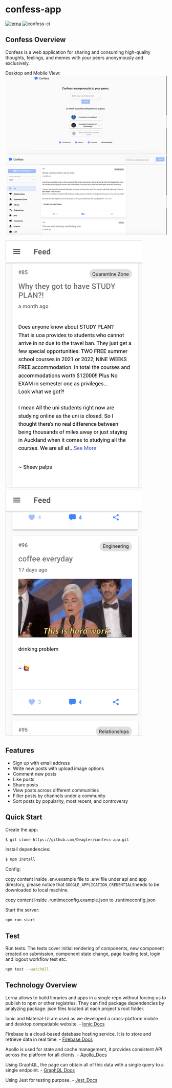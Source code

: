 # confess-app

[![lerna](https://img.shields.io/badge/maintained%20with-lerna-cc00ff.svg)](https://lerna.js.org/)
![confess-ci](https://github.com/Deagler/confess-app/workflows/confess-ci/badge.svg)

## Confess Overview
Confess is a web application for sharing and consuming high-quality thoughts, feelings, and memes with your peers anonymously and exclusively.
 
 Desktop and Mobile View:
![Confess LandingPage](confessPreview/landingPage.png?raw=true "landing")
![Confess PostPage](confessPreview/postPage.png?raw=true "post")
 
![Confess RegisterPage](confessPreview/mobileOverview.png?raw=true "register")
![Confess CommentPage](confessPreview/mobileComment.png?raw=true "comment")

## Features

  * Sign up with email address
  * Write new posts with upload image options
  * Comment new posts
  * Like posts
  * Share posts
  * View posts across different communities
  * Filter posts by channels under a community
  * Sort posts by popularity, most recent, and controversy 

## Quick Start
   Create the app:
```bash
$ git clone https://github.com/Deagler/confess-app.git
```
  Install dependencies:
```bash
$ npm install
```
  Config:

  copy content inside .env.example file to .env file under api and app directory, please notice that ``GOOGLE_APPLICATION_CREDENTIALS``needs to be    downloaded to local machine.

  copy content inside .runtimeconfig.example.json to .runtimeconfig.json


  Start the server:

```bash
npm run start
```

## Test

  Run tests. The tests cover initial rendering of components, new component created on submission, component state change, page loading test, login and logout workflow test etc.

```bash
npm test --watchAll
```


## Technology Overview

Lerna allows to build libraries and apps in a single repo without forcing us to publish to npm or other registries. They can find package dependencies by analyzing package. json files located at each project's root folder.

Ionic and Material-UI are used as we developed a cross-platform mobile and desktop compatiable website. - [Ionic Docs](https://ionicframework.com/docs)

Firebase is a cloud-based database hosting service. It is to store and retrieve data in real time. - [Firebase Docs](https://firebase.google.com)

Apollo is used for state and cache management, it provides consistent API across the platform for all clients. - [Apollo_Docs](https://www.apollographql.com/docs)

Using GraphQL, the page can obtain all of this data with a single query to a single endpoint. - [GraphQL Docs](https://graphql.org/learn/)

Using Jest for testing purpose. - [Jest_Docs](https://jestjs.io/en/)



